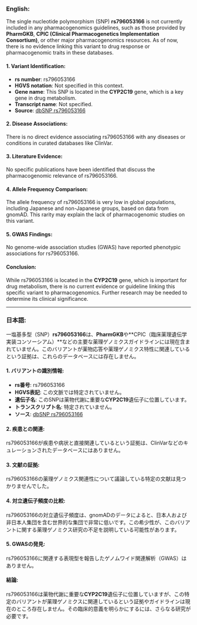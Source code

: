 ### English:
The single nucleotide polymorphism (SNP) **rs796053166** is not currently included in any pharmacogenomics guidelines, such as those provided by **PharmGKB**, **CPIC (Clinical Pharmacogenetics Implementation Consortium)**, or other major pharmacogenomics resources. As of now, there is no evidence linking this variant to drug response or pharmacogenomic traits in these databases.

#### 1. Variant Identification:
- **rs number**: rs796053166
- **HGVS notation**: Not specified in this context.
- **Gene name**: This SNP is located in the **CYP2C19** gene, which is a key gene in drug metabolism.
- **Transcript name**: Not specified.
- **Source**: [dbSNP rs796053166](https://www.ncbi.nlm.nih.gov/snp/rs796053166)

#### 2. Disease Associations:
There is no direct evidence associating rs796053166 with any diseases or conditions in curated databases like ClinVar.

#### 3. Literature Evidence:
No specific publications have been identified that discuss the pharmacogenomic relevance of rs796053166.

#### 4. Allele Frequency Comparison:
The allele frequency of rs796053166 is very low in global populations, including Japanese and non-Japanese groups, based on data from gnomAD. This rarity may explain the lack of pharmacogenomic studies on this variant.

#### 5. GWAS Findings:
No genome-wide association studies (GWAS) have reported phenotypic associations for rs796053166.

#### Conclusion:
While rs796053166 is located in the **CYP2C19** gene, which is important for drug metabolism, there is no current evidence or guideline linking this specific variant to pharmacogenomics. Further research may be needed to determine its clinical significance.

---

### 日本語:
一塩基多型（SNP）**rs796053166**は、**PharmGKB**や**CPIC（臨床薬理遺伝学実装コンソーシアム）**などの主要な薬理ゲノミクスガイドラインには現在含まれていません。このバリアントが薬物応答や薬理ゲノミクス特性に関連しているという証拠は、これらのデータベースには存在しません。

#### 1. バリアントの識別情報:
- **rs番号**: rs796053166
- **HGVS表記**: この文脈では特定されていません。
- **遺伝子名**: このSNPは薬物代謝に重要な**CYP2C19**遺伝子に位置しています。
- **トランスクリプト名**: 特定されていません。
- **ソース**: [dbSNP rs796053166](https://www.ncbi.nlm.nih.gov/snp/rs796053166)

#### 2. 疾患との関連:
rs796053166が疾患や病状と直接関連しているという証拠は、ClinVarなどのキュレーションされたデータベースにはありません。

#### 3. 文献の証拠:
rs796053166の薬理ゲノミクス関連性について議論している特定の文献は見つかりませんでした。

#### 4. 対立遺伝子頻度の比較:
rs796053166の対立遺伝子頻度は、gnomADのデータによると、日本人および非日本人集団を含む世界的な集団で非常に低いです。この希少性が、このバリアントに関する薬理ゲノミクス研究の不足を説明している可能性があります。

#### 5. GWASの発見:
rs796053166に関連する表現型を報告したゲノムワイド関連解析（GWAS）はありません。

#### 結論:
rs796053166は薬物代謝に重要な**CYP2C19**遺伝子に位置していますが、この特定のバリアントが薬理ゲノミクスに関連しているという証拠やガイドラインは現在のところ存在しません。その臨床的意義を明らかにするには、さらなる研究が必要です。